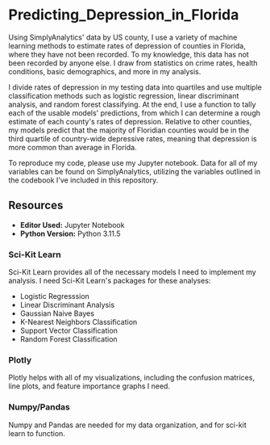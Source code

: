 # Predicting_Depression_in_Florida
Using SimplyAnalytics' data by US county, I use a variety of machine learning methods to estimate rates of depression of counties in Florida, where they have not been recorded. To my knowledge, this data has not been recorded by anyone else. I draw from statistics on crime rates, health conditions, basic demographics, and more in my analysis.

I divide rates of depression in my testing data into quartiles and use multiple classification methods such as logistic regression, linear discriminant analysis, and random forest classifying. At the end, I use a function to tally each of the usable models' predictions, from which I can determine a rough estimate of each county's rates of depression. Relative to other counties, my models predict that the majority of Floridian counties would be in the third quartile of country-wide depressive rates, meaning that depression is more common than average in Florida.

To reproduce my code, please use my Jupyter notebook. Data for all of my variables can be found on SimplyAnalytics, utilizing the variables outlined in the codebook I've included in this repository.

## Resources
- **Editor Used:**  Jupyter Notebook
- **Python Version:** Python 3.11.5
### Sci-Kit Learn
  Sci-Kit Learn provides all of the necessary models I need to implement my analysis. I need Sci-Kit Learn's packages for these analyses:
  - Logistic Regresssion
  - Linear Discriminant Analysis
  - Gaussian Naive Bayes
  - K-Nearest Neighbors Classification
  - Support Vector Classification
  - Random Forest Classification
### Plotly
  Plotly helps with all of my visualizations, including the confusion matrices, line plots, and feature importance graphs I need.
### Numpy/Pandas
  Numpy and Pandas are needed for my data organization, and for sci-kit learn to function.
